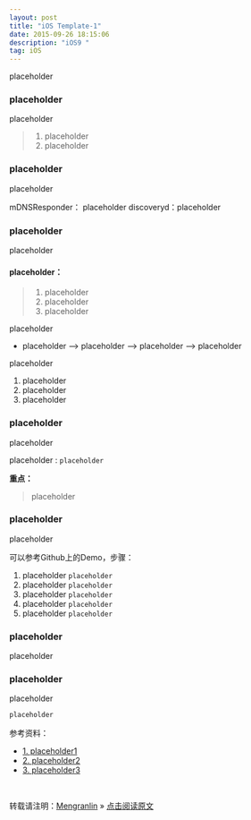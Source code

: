 ```yaml
---
layout: post
title: "iOS Template-1"
date: 2015-09-26 18:15:06 
description: "iOS9 "
tag: iOS
---
```


placeholder

###  placeholder

placeholder

> 1. placeholder 
> 2. placeholder 


### placeholder

placeholder

mDNSResponder： placeholder
discoveryd：placeholder

### placeholder

placeholder

#### placeholder：

> 1. placeholder
> 2. placeholder
> 3. placeholder

placeholder


* placeholder ——> placeholder ——> placeholder ——> placeholder

placeholder

1. placeholder
1. placeholder
1. placeholder
 

### placeholder

placeholder

placeholder : `placeholder`

**重点：**

> placeholder


### placeholder

placeholder

可以参考Github上的Demo，步骤：

1. placeholder  `placeholder`
2. placeholder  `placeholder`
3. placeholder  `placeholder`
4. placeholder  `placeholder`
5. placeholder  `placeholder`


### placeholder

placeholder

### placeholder

placeholder

```bash
placeholder
```

参考资料：

- [1. placeholder1](xxx) 
- [2. placeholder2](xxx) 
- [3. placeholder3](xxx) 


<br>

转载请注明：[Mengranlin](https://lmrshare.github.io) » [点击阅读原文](https://lmrshare.github.io/2017/11/git/) 
